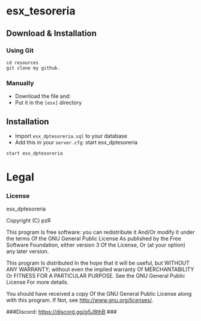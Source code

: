 # esx_tesoreria

## Download & Installation

### Using Git
```
cd resources
git clone my github.
```

### Manually
- Download the file and:
- Put it in the `[esx]` directory

## Installation
- Import `esx_dptesoreria.sql` to your database
- Add this in your `server.cfg`: start esx_dptesoreria

```
start esx_dptesoreria
```

# Legal
### License
esx_dptesoreria 

Copyright (C) pzR

This program Is free software: you can redistribute it And/Or modify it under the terms Of the GNU General Public License As published by the Free Software Foundation, either version 3 Of the License, Or (at your option) any later version.

This program Is distributed In the hope that it will be useful, but WITHOUT ANY WARRANTY; without even the implied warranty Of MERCHANTABILITY Or FITNESS FOR A PARTICULAR PURPOSE. See the GNU General Public License For more details.

You should have received a copy Of the GNU General Public License along with this program. If Not, see http://www.gnu.org/licenses/.


###Discord: https://discord.gg/g5J8thB ###
